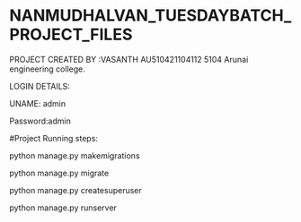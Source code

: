 # NANMUDHALVAN_TUESDAYBATCH_PROJECT_FILES

PROJECT CREATED BY :VASANTH
AU510421104112
5104 Arunai engineering college.
                    



LOGIN DETAILS:


UNAME: admin


Password:admin




#Project Running steps:

python manage.py makemigrations

python manage.py migrate

python manage.py createsuperuser

python manage.py runserver
